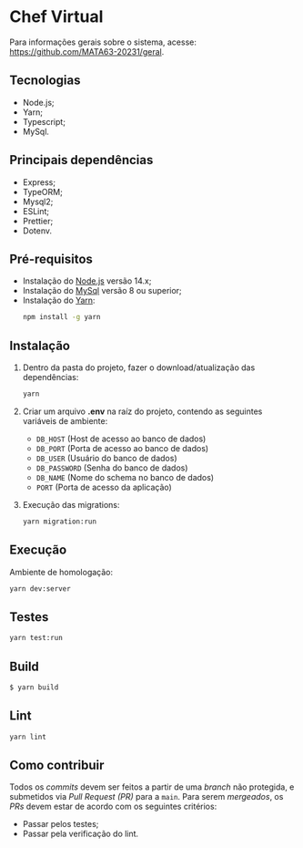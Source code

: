 # Chef Virtual

Para informações gerais sobre o sistema, acesse: https://github.com/MATA63-20231/geral.

## Tecnologias
* Node.js;
* Yarn;
* Typescript;
* MySql.

## Principais dependências
* Express;
* TypeORM;
* Mysql2;
* ESLint;
* Prettier;
* Dotenv.

## Pré-requisitos
* Instalação do [Node.js](https://nodejs.org/en/download) versão 14.x;
* Instalação do [MySql](https://www.mysql.com/downloads/) versão 8 ou superior;
* Instalação do [Yarn](https://yarnpkg.com/):
   ```bash
   npm install -g yarn
   ```

## Instalação
1. Dentro da pasta do projeto, fazer o download/atualização das dependências:
   ```bash
   yarn
   ```

2. Criar um arquivo **.env** na raíz do projeto, contendo as seguintes variáveis de ambiente:
    * `DB_HOST` (Host de acesso ao banco de dados)
    * `DB_PORT` (Porta de acesso ao banco de dados)
    * `DB_USER` (Usuário do banco de dados)
    * `DB_PASSWORD` (Senha do banco de dados)
    * `DB_NAME` (Nome do schema no banco de dados)
    * `PORT` (Porta de acesso da aplicação)

3. Execução das migrations:
   ```bash
   yarn migration:run
   ```

## Execução
Ambiente de homologação:
```bash
yarn dev:server
```

## Testes
```bash
yarn test:run
```
 
## Build
```bash
$ yarn build 
```

## Lint
```bash
yarn lint
```

## Como contribuir
Todos os _commits_ devem ser feitos a partir de uma _branch_ não protegida, e submetidos via _Pull Request (PR)_ para a `main`. Para serem _mergeados_, os _PRs_ devem estar de acordo com os seguintes critérios:

- Passar pelos testes;
- Passar pela verificação do lint.
